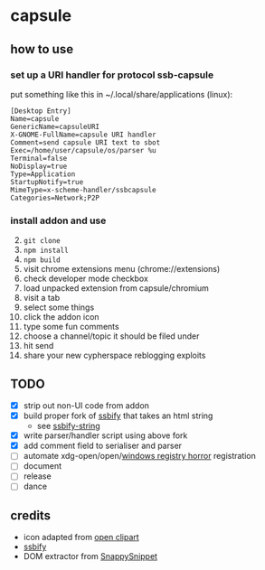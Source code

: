 # capsule

## how to use

### set up a URI handler for protocol ssb-capsule

put something like this in ~/.local/share/applications (linux):

```
[Desktop Entry]
Name=capsule
GenericName=capsuleURI
X-GNOME-FullName=capsule URI handler
Comment=send capsule URI text to sbot
Exec=/home/user/capsule/os/parser %u
Terminal=false
NoDisplay=true
Type=Application
StartupNotify=true
MimeType=x-scheme-handler/ssbcapsule
Categories=Network;P2P
```

### install addon and use

2. `git clone`
1. `npm install`
2. `npm build`
3. visit chrome extensions menu (chrome://extensions)
4. check developer mode checkbox
5. load unpacked extension from capsule/chromium
6. visit a tab
7. select some things
8. click the addon icon
9. type some fun comments
10. choose a channel/topic it should be filed under
11. hit send
12. share your new cypherspace reblogging exploits


## TODO

- [x] strip out non-UI code from addon
- [x] build proper fork of [ssbify](https://github.com/krl/ssbify) that takes an
  html string
    - see [ssbify-string](https://github.com/du5t/ssbify-string)
- [x] write parser/handler script using above fork
- [x] add comment field to serialiser and parser
- [ ] automate
  xdg-open/open/[windows registry horror](https://msdn.microsoft.com/en-us/library/aa767914(v=vs.85).aspx)
  registration
- [ ] document
- [ ] release
- [ ] dance

## credits

- icon adapted from
  [open clipart](http://colouringbook.org/art/svg/coloring-book/sputnik-comic-satellite-electronics-coloring-book-colouring-scallywag-coloring-book-colouring-sheet-coloring-book-colouring-page-colouringbook-org-svg)
- [ssbify](https://github.com/krl/ssbify)
- DOM extractor from [SnappySnippet](https://github.com/kdzwinel/SnappySnippet/)
